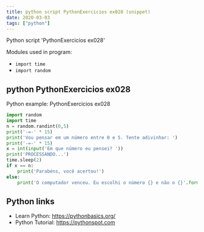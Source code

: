 ```yaml
---
title: python script PythonExercicios ex028 (snippet)
date: 2020-03-03
tags: ["python"]
---
```

Python script 'PythonExercicios ex028'


Modules used in program: 
* `import time`
* `import random`

## python PythonExercicios ex028

Python example: PythonExercicios ex028

```python
import random
import time
n = random.randint(0,5)
print('-=-' * 15)
print('Vou pensar em um número entre 0 e 5. Tente adivinhar: ')
print('-=-' * 15)
x = int(input('Em que número eu pensei? '))
print('PROCESSANDO...')
time.sleep(2)
if x == n:
    print('Parabéns, você acertou!')
else:
    print('O computador venceu. Eu escolhi o número {} e não o {}'.format(n, x))

```

## Python links

- Learn Python: https://pythonbasics.org/
- Python Tutorial: https://pythonspot.com
